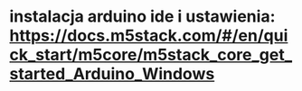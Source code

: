 # instalacja arduino ide i ustawienia: https://docs.m5stack.com/#/en/quick_start/m5core/m5stack_core_get_started_Arduino_Windows
